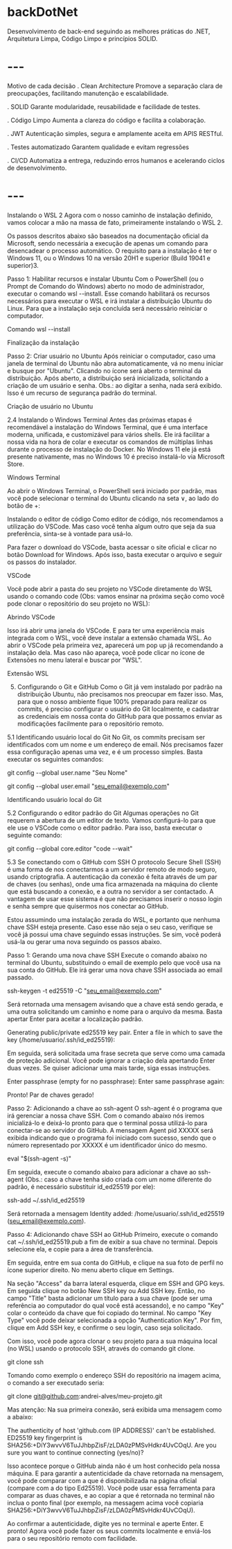# backDotNet

Desenvolvimento de back-end seguindo as melhores práticas do .NET, Arquitetura Limpa, Código Limpo e princípios SOLID.

# ---

Motivo de cada decisão
. Clean Architecture
Promove a separação clara de preocupações, facilitando manutenção e escalabilidade.

. SOLID
Garante modularidade, reusabilidade e facilidade de testes.

. Código Limpo
Aumenta a clareza do código e facilita a colaboração.

. JWT
Autenticação simples, segura e amplamente aceita em APIS RESTful.

. Testes automatizado
Garantem qualidade e evitam regressões

. CI/CD
Automatiza a entrega, reduzindo erros humanos e acelerando ciclos de desenvolvimento.

# ---

Instalando o WSL 2
Agora com o nosso caminho de instalação definido, vamos colocar a mão na massa de fato, primeiramente instalando o WSL 2.

Os passos descritos abaixo são baseados na documentação oficial da Microsoft, sendo necessária a execução de apenas um comando para desencadear o processo automático. O requisito para a instalação é ter o Windows 11, ou o Windows 10 na versão 20H1 e superior (Build 19041 e superior)3.

Passo 1: Habilitar recursos e instalar Ubuntu
Com o PowerShell (ou o Prompt de Comando do Windows) aberto no modo de administrador, executar o comando wsl --install. Esse comando habilitará os recursos necessários para executar o WSL e irá instalar a distribuição Ubuntu do Linux. Para que a instalação seja concluída será necessário reiniciar o computador.

Comando wsl --install

Finalização da instalação

Passo 2: Criar usuário no Ubuntu
Após reiniciar o computador, caso uma janela de terminal do Ubuntu não abra automaticamente, vá no menu iniciar e busque por "Ubuntu". Clicando no ícone será aberto o terminal da distribuição. Após aberto, a distribuição será inicializada, solicitando a criação de um usuário e senha. Obs.: ao digitar a senha, nada será exibido. Isso é um recurso de segurança padrão do terminal.

Criação de usuário no Ubuntu

2.4 Instalando o Windows Terminal
Antes das próximas etapas é recomendável a instalação do Windows Terminal, que é uma interface moderna, unificada, e customizável para vários shells. Ele irá facilitar a nossa vida na hora de colar e executar os comandos de múltiplas linhas durante o processo de instalação do Docker. No Windows 11 ele já está presente nativamente, mas no Windows 10 é preciso instalá-lo via Microsoft Store.

Windows Terminal

Ao abrir o Windows Terminal, o PowerShell será iniciado por padrão, mas você pode selecionar o terminal do Ubuntu clicando na seta ∨, ao lado do botão de +:

Instalando o editor de código
Como editor de código, nós recomendamos a utilização do VSCode. Mas caso você tenha algum outro que seja da sua preferência, sinta-se à vontade para usá-lo.

Para fazer o download do VSCode, basta acessar o site oficial e clicar no botão Download for Windows. Após isso, basta executar o arquivo e seguir os passos do instalador.

VSCode

Você pode abrir a pasta do seu projeto no VSCode diretamente do WSL usando o comando code <nome-da-pasta> (Obs: vamos ensinar na próxima seção como você pode clonar o repositório do seu projeto no WSL):

Abrindo VSCode

Isso irá abrir uma janela do VSCode. E para ter uma experiência mais integrada com o WSL, você deve instalar a extensão chamada WSL. Ao abrir o VSCode pela primeira vez, aparecerá um pop up já recomendando a instalação dela. Mas caso não apareça, você pode clicar no ícone de Extensões no menu lateral e buscar por "WSL".

Extensão WSL

5. Configurando o Git e GitHub
   Como o Git já vem instalado por padrão na distribuição Ubuntu, não precisamos nos preocupar em fazer isso. Mas, para que o nosso ambiente fique 100% preparado para realizar os commits, é preciso configurar o usuário do Git localmente, e cadastrar as credenciais em nossa conta do GitHub para que possamos enviar as modificações facilmente para o repositório remoto.

5.1 Identificando usuário local do Git
No Git, os commits precisam ser identificados com um nome e um endereço de email. Nós precisamos fazer essa configuração apenas uma vez, e é um processo simples. Basta executar os seguintes comandos:

git config --global user.name "Seu Nome"

git config --global user.email "seu_email@exemplo.com"

Identificando usuário local do Git

5.2 Configurando o editor padrão do Git
Algumas operações no Git requerem a abertura de um editor de texto. Vamos configurá-lo para que ele use o VSCode como o editor padrão. Para isso, basta executar o seguinte comando:

git config --global core.editor "code --wait"

5.3 Se conectando com o GitHub com SSH
O protocolo Secure Shell (SSH) é uma forma de nos conectarmos a um servidor remoto de modo seguro, usando criptografia. A autenticação da conexão é feita através de um par de chaves (ou senhas), onde uma fica armazenada na máquina do cliente que está buscando a conexão, e a outra no servidor a ser contactado. A vantagem de usar esse sistema é que não precisamos inserir o nosso login e senha sempre que quisermos nos conectar ao GitHub.

Estou assumindo uma instalação zerada do WSL, e portanto que nenhuma chave SSH esteja presente. Caso esse não seja o seu caso, verifique se você já possui uma chave seguindo essas instruções. Se sim, você poderá usá-la ou gerar uma nova seguindo os passos abaixo.

Passo 1: Gerando uma nova chave SSH
Execute o comando abaixo no terminal do Ubuntu, substituindo o email de exemplo pelo que você usa na sua conta do GitHub. Ele irá gerar uma nova chave SSH associada ao email passado.

ssh-keygen -t ed25519 -C "seu_email@exemplo.com"

Será retornada uma mensagem avisando que a chave está sendo gerada, e uma outra solicitando um caminho e nome para o arquivo da mesma. Basta apertar Enter para aceitar a localização padrão.

Generating public/private ed25519 key pair.
Enter a file in which to save the key (/home/usuario/.ssh/id_ed25519):

Em seguida, será solicitada uma frase secreta que serve como uma camada de proteção adicional. Você pode ignorar a criação dela apertando Enter duas vezes. Se quiser adicionar uma mais tarde, siga essas instruções.

Enter passphrase (empty for no passphrase):
Enter same passphrase again:

Pronto! Par de chaves gerado!

Passo 2: Adicionando a chave ao ssh-agent
O ssh-agent é o programa que irá gerenciar a nossa chave SSH. Com o comando abaixo nós iremos inicializá-lo e deixá-lo pronto para que o terminal possa utilizá-lo para conectar-se ao servidor do GitHub. A mensagem Agent pid XXXXX será exibida indicando que o programa foi iniciado com sucesso, sendo que o número representado por XXXXX é um identificador único do mesmo.

eval "$(ssh-agent -s)"

Em seguida, execute o comando abaixo para adicionar a chave ao ssh-agent (Obs.: caso a chave tenha sido criada com um nome diferente do padrão, é necessário substituir id_ed25519 por ele):

ssh-add ~/.ssh/id_ed25519

Será retornada a mensagem Identity added: /home/usuario/.ssh/id_ed25519 (seu_email@exemplo.com).

Passo 4: Adicionando chave SSH ao GitHub
Primeiro, execute o comando cat ~/.ssh/id_ed25519.pub a fim de exibir a sua chave no terminal. Depois selecione ela, e copie para a área de transferência.

Em seguida, entre em sua conta do GitHub, e clique na sua foto de perfil no ícone superior direito. No menu aberto clique em Settings.

Na seção "Access" da barra lateral esquerda, clique em SSH and GPG keys. Em seguida clique no botão New SSH key ou Add SSH key. Então, no campo "Title" basta adicionar um título para a sua chave (pode ser uma referência ao computador do qual você está acessando), e no campo "Key" colar o conteúdo da chave que foi copiado do terminal. No campo "Key Type" você pode deixar selecionada a opção "Authentication Key". Por fim, clique em Add SSH key, e confirme o seu login, caso seja solicitado.

Com isso, você pode agora clonar o seu projeto para a sua máquina local (no WSL) usando o protocolo SSH, através do comando git clone.

git clone ssh

Tomando como exemplo o endereço SSH do repositório na imagem acima, o comando a ser executado seria:

git clone git@github.com:andrei-alves/meu-projeto.git

Mas atenção: Na sua primeira conexão, será exibida uma mensagem como a abaixo:

The authenticity of host 'github.com (IP ADDRESS)' can't be established.
ED25519 key fingerprint is SHA256:+DiY3wvvV6TuJJhbpZisF/zLDA0zPMSvHdkr4UvCOqU.
Are you sure you want to continue connecting (yes/no)?

Isso acontece porque o GitHub ainda não é um host conhecido pela nossa máquina. E para garantir a autenticidade da chave retornada na mensagem, você pode comparar com a que é disponibilizada na página oficial (compare com a do tipo Ed25519). Você pode usar essa ferramenta para comparar as duas chaves, e ao copiar a que é retornada no terminal não inclua o ponto final (por exemplo, na messagem acima você copiaria SHA256:+DiY3wvvV6TuJJhbpZisF/zLDA0zPMSvHdkr4UvCOqU).

Ao confirmar a autenticidade, digite yes no terminal e aperte Enter. E pronto! Agora você pode fazer os seus commits localmente e enviá-los para o seu repositório remoto com facilidade.
